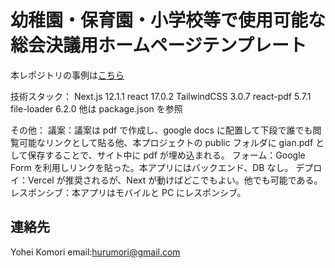 # 幼稚園・保育園・小学校等で使用可能な総会決議用ホームページテンプレート

本レポジトリの事例は[こちら](https://honkoma-minami.vercel.app/)

技術スタック：
Next.js 12.1.1
react 17.0.2
TailwindCSS 3.0.7
react-pdf 5.7.1
file-loader 6.2.0
他は package.json を参照

その他：
議案：議案は pdf で作成し、google docs に配置して下段で誰でも閲覧可能なリンクとして貼る他、本プロジェクトの public フォルダに gian.pdf として保存することで、サイト中に pdf が埋め込まれる。
フォーム：Google Form を利用しリンクを貼った。本アプリにはバックエンド、DB なし。
デプロイ：Vercel が推奨されるが、Next が動けばどこでもよい。他でも可能である。
レスポンシブ：本アプリはモバイルと PC にレスポンシブ。

## 連絡先

Yohei Komori
email:hurumori@gmail.com
